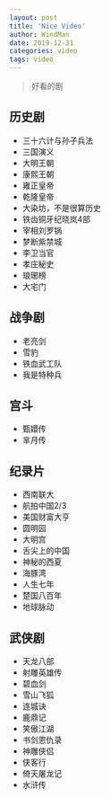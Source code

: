 ```yaml
---
layout: post
title: 'Nice Video'
author: WindMan
date: 2019-12-31
categories: video
tags: video 
---
```

> 好看的剧

## 历史剧
+ 三十六计与孙子兵法
+ 三国演义
+ 大明王朝
+ 康熙王朝
+ 雍正皇帝
+ 乾隆皇帝
+ 大染坊，不是很算历史
+ 铁齿铜牙纪晓岚4部
+ 宰相刘罗锅
+ 梦断紫禁城
+ 李卫当官
+ 孝庄秘史
+  琅琊榜
+ 大宅门

## 战争剧
+ 老亮剑
+ 雪豹
+ 铁血武工队
+ 我是特种兵

## 宫斗
+ 甄嬛传
+ 芈月传

## 纪录片
+ 西南联大
+ 航拍中国2/3
+ 美国财富大亨
+ 圆明园
+ 大明宫
+ 舌尖上的中国
+ 神秘的西夏
+ 海豚湾
+ 人生七年
+ 楚国八百年
+ 地球脉动

## 武侠剧
+ 天龙八部
+  射雕英雄传
+ 碧血剑
+ 雪山飞狐
+ 连城诀
+ 鹿鼎记
+ 笑傲江湖
+ 书剑恩仇录
+ 神雕侠侣
+ 侠客行
+ 倚天屠龙记
+ 水浒传